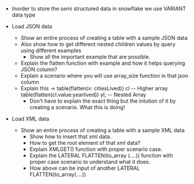 - Inorder to store the semi structured data in snowflake we use VARIANT data type

- Load JSON data
    - Show an entire process of creating a table with a sample JSON data
    - Also show how to get different nested children values by query using different examples
        - Show all the important example that are possible.
    - Explain the flatten function with example and how it helps querying JSON column?
    - Explain a scenario where you will use array_size function in that json column
    - Explain this -> table(flatten(v: citiesLived)) cl -- Higher array
                      table(flatten(cl.value:yearlived)) yl; -- Nested Array
        - Don't have to explain the exact thing but the intution of it by creating a scenario. What this is doing!

- Load XML data
    - Show an entire process of creating a table with a sample XML data
        - Show how to insert that xml data.
        - How to get the root element of that xml data?
        - Explain XMLGET() function with proper scenario case.
        - Explain the LATERAL FLATTEN(to_array (....)) function with proper case scenario to understand what it does.
        - How above can be input of another LATERAL FLATTEN(to_array(....))

